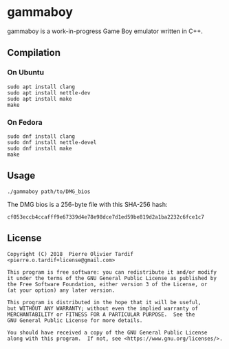 # gammaboy

gammaboy is a work-in-progress Game Boy emulator written in C++.

## Compilation

### On Ubuntu

```terminal
sudo apt install clang
sudo apt install nettle-dev
sudo apt install make
make
```

### On Fedora

```terminal
sudo dnf install clang
sudo dnf install nettle-devel
sudo dnf install make
make
```

## Usage

```terminal
./gammaboy path/to/DMG_bios
```

The DMG bios is a 256-byte file with this SHA-256 hash:

```
cf053eccb4ccafff9e67339d4e78e98dce7d1ed59be819d2a1ba2232c6fce1c7
```

## License

```
Copyright (C) 2018  Pierre Olivier Tardif <pierre.o.tardif+license@gmail.com>

This program is free software: you can redistribute it and/or modify
it under the terms of the GNU General Public License as published by
the Free Software Foundation, either version 3 of the License, or
(at your option) any later version.

This program is distributed in the hope that it will be useful,
but WITHOUT ANY WARRANTY; without even the implied warranty of
MERCHANTABILITY or FITNESS FOR A PARTICULAR PURPOSE.  See the
GNU General Public License for more details.

You should have received a copy of the GNU General Public License
along with this program.  If not, see <https://www.gnu.org/licenses/>.
```
